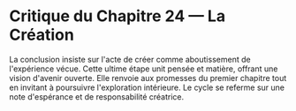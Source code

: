# Critique du Chapitre 24 — La Création
La conclusion insiste sur l'acte de créer comme aboutissement de l'expérience vécue.
Cette ultime étape unit pensée et matière, offrant une vision d'avenir ouverte.
Elle renvoie aux promesses du premier chapitre tout en invitant à poursuivre l'exploration intérieure.
Le cycle se referme sur une note d'espérance et de responsabilité créatrice.
